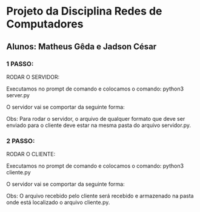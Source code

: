 # Projeto da Disciplina Redes de Computadores<p>
## Alunos: Matheus Gêda e Jadson César<p>
### 1 PASSO:<p>
RODAR O SERVIDOR:<p>
Executamos no prompt de comando e colocamos o comando: python3 server.py<p>

O servidor vai se comportar da seguinte forma:<p>
  
Obs: Para rodar o servidor, o arquivo de qualquer formato que deve ser enviado para o cliente deve estar na mesma pasta do arquivo servidor.py.<p>

### 2 PASSO:<p>
RODAR O CLIENTE:<p>
Executamos no prompt de comando e colocamos o comando: python3 cliente.py<p>

O servidor vai se comportar da seguinte forma:<p>

Obs: O arquivo recebido pelo cliente será recebido e armazenado na pasta onde está localizado o arquivo cliente.py.<p>
